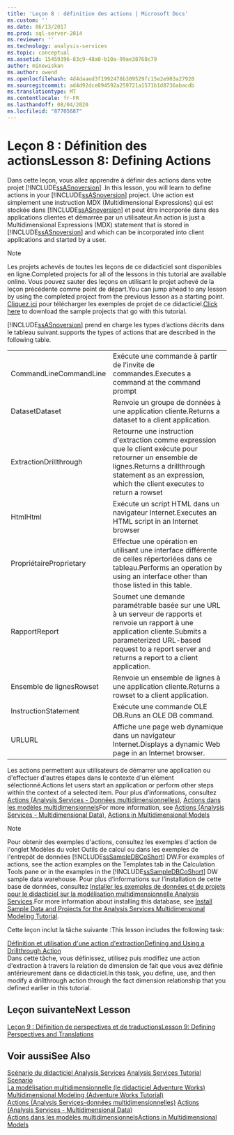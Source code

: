 ```yaml
---
title: 'Leçon 8 : définition des actions | Microsoft Docs'
ms.custom: ''
ms.date: 06/13/2017
ms.prod: sql-server-2014
ms.reviewer: ''
ms.technology: analysis-services
ms.topic: conceptual
ms.assetid: 15459396-83c9-48a0-b10a-99ae38768c79
author: minewiskan
ms.author: owend
ms.openlocfilehash: 4d4daaed3f1992478b309529fc15e2e903a27920
ms.sourcegitcommit: ad4d92dce894592a259721a1571b1d8736abacdb
ms.translationtype: MT
ms.contentlocale: fr-FR
ms.lasthandoff: 08/04/2020
ms.locfileid: "87705687"
---
```

# <a name="lesson-8-defining-actions"></a><span data-ttu-id="b0a06-102">Leçon 8 : Définition des actions</span><span class="sxs-lookup"><span data-stu-id="b0a06-102">Lesson 8: Defining Actions</span></span>
  <span data-ttu-id="b0a06-103">Dans cette leçon, vous allez apprendre à définir des actions dans votre projet [!INCLUDE[ssASnoversion](../includes/ssasnoversion-md.md)] .</span><span class="sxs-lookup"><span data-stu-id="b0a06-103">In this lesson, you will learn to define actions in your [!INCLUDE[ssASnoversion](../includes/ssasnoversion-md.md)] project.</span></span> <span data-ttu-id="b0a06-104">Une action est simplement une instruction MDX (Multidimensional Expressions) qui est stockée dans [!INCLUDE[ssASnoversion](../includes/ssasnoversion-md.md)] et peut être incorporée dans des applications clientes et démarrée par un utilisateur.</span><span class="sxs-lookup"><span data-stu-id="b0a06-104">An action is just a Multidimensional Expressions (MDX) statement that is stored in [!INCLUDE[ssASnoversion](../includes/ssasnoversion-md.md)] and which can be incorporated into client applications and started by a user.</span></span>  
  
> [!NOTE]  
>  <span data-ttu-id="b0a06-105">Les projets achevés de toutes les leçons de ce didacticiel sont disponibles en ligne.</span><span class="sxs-lookup"><span data-stu-id="b0a06-105">Completed projects for all of the lessons in this tutorial are available online.</span></span> <span data-ttu-id="b0a06-106">Vous pouvez sauter des leçons en utilisant le projet achevé de la leçon précédente comme point de départ.</span><span class="sxs-lookup"><span data-stu-id="b0a06-106">You can jump ahead to any lesson by using the completed project from the previous lesson as a starting point.</span></span> <span data-ttu-id="b0a06-107">[Cliquez ici](https://go.microsoft.com/fwlink/?LinkID=221866) pour télécharger les exemples de projet de ce didacticiel.</span><span class="sxs-lookup"><span data-stu-id="b0a06-107">[Click here](https://go.microsoft.com/fwlink/?LinkID=221866) to download the sample projects that go with this tutorial.</span></span>  
  
 [!INCLUDE[ssASnoversion](../includes/ssasnoversion-md.md)] <span data-ttu-id="b0a06-108">prend en charge les types d’actions décrits dans le tableau suivant.</span><span class="sxs-lookup"><span data-stu-id="b0a06-108">supports the types of actions that are described in the following table.</span></span>  
  
|||  
|-|-|  
|<span data-ttu-id="b0a06-109">CommandLine</span><span class="sxs-lookup"><span data-stu-id="b0a06-109">CommandLine</span></span>|<span data-ttu-id="b0a06-110">Exécute une commande à partir de l'invite de commandes.</span><span class="sxs-lookup"><span data-stu-id="b0a06-110">Executes a command at the command prompt</span></span>|  
|<span data-ttu-id="b0a06-111">Dataset</span><span class="sxs-lookup"><span data-stu-id="b0a06-111">Dataset</span></span>|<span data-ttu-id="b0a06-112">Renvoie un groupe de données à une application cliente.</span><span class="sxs-lookup"><span data-stu-id="b0a06-112">Returns a dataset to a client application.</span></span>|  
|<span data-ttu-id="b0a06-113">Extraction</span><span class="sxs-lookup"><span data-stu-id="b0a06-113">Drillthrough</span></span>|<span data-ttu-id="b0a06-114">Retourne une instruction d'extraction comme expression que le client exécute pour retourner un ensemble de lignes.</span><span class="sxs-lookup"><span data-stu-id="b0a06-114">Returns a drillthrough statement as an expression, which the client executes to return a rowset</span></span>|  
|<span data-ttu-id="b0a06-115">Html</span><span class="sxs-lookup"><span data-stu-id="b0a06-115">Html</span></span>|<span data-ttu-id="b0a06-116">Exécute un script HTML dans un navigateur Internet.</span><span class="sxs-lookup"><span data-stu-id="b0a06-116">Executes an HTML script in an Internet browser</span></span>|  
|<span data-ttu-id="b0a06-117">Propriétaire</span><span class="sxs-lookup"><span data-stu-id="b0a06-117">Proprietary</span></span>|<span data-ttu-id="b0a06-118">Effectue une opération en utilisant une interface différente de celles répertoriées dans ce tableau.</span><span class="sxs-lookup"><span data-stu-id="b0a06-118">Performs an operation by using an interface other than those listed in this table.</span></span>|  
|<span data-ttu-id="b0a06-119">Rapport</span><span class="sxs-lookup"><span data-stu-id="b0a06-119">Report</span></span>|<span data-ttu-id="b0a06-120">Soumet une demande paramétrable basée sur une URL à un serveur de rapports et renvoie un rapport à une application cliente.</span><span class="sxs-lookup"><span data-stu-id="b0a06-120">Submits a parameterized URL-based request to a report server and returns a report to a client application.</span></span>|  
|<span data-ttu-id="b0a06-121">Ensemble de lignes</span><span class="sxs-lookup"><span data-stu-id="b0a06-121">Rowset</span></span>|<span data-ttu-id="b0a06-122">Renvoie un ensemble de lignes à une application cliente.</span><span class="sxs-lookup"><span data-stu-id="b0a06-122">Returns a rowset to a client application.</span></span>|  
|<span data-ttu-id="b0a06-123">Instruction</span><span class="sxs-lookup"><span data-stu-id="b0a06-123">Statement</span></span>|<span data-ttu-id="b0a06-124">Exécute une commande OLE DB.</span><span class="sxs-lookup"><span data-stu-id="b0a06-124">Runs an OLE DB command.</span></span>|  
|<span data-ttu-id="b0a06-125">URL</span><span class="sxs-lookup"><span data-stu-id="b0a06-125">URL</span></span>|<span data-ttu-id="b0a06-126">Affiche une page web dynamique dans un navigateur Internet.</span><span class="sxs-lookup"><span data-stu-id="b0a06-126">Displays a dynamic Web page in an Internet browser.</span></span>|  
  
 <span data-ttu-id="b0a06-127">Les actions permettent aux utilisateurs de démarrer une application ou d'effectuer d'autres étapes dans le contexte d'un élément sélectionné.</span><span class="sxs-lookup"><span data-stu-id="b0a06-127">Actions let users start an application or perform other steps within the context of a selected item.</span></span> <span data-ttu-id="b0a06-128">Pour plus d’informations, consultez [Actions &#40;Analysis Services - Données multidimensionnelles&#41;](multidimensional-models/actions-analysis-services-multidimensional-data.md), [Actions dans les modèles multidimensionnels](multidimensional-models/actions-in-multidimensional-models.md)</span><span class="sxs-lookup"><span data-stu-id="b0a06-128">For more information, see [Actions &#40;Analysis Services - Multidimensional Data&#41;](multidimensional-models/actions-analysis-services-multidimensional-data.md), [Actions in Multidimensional Models](multidimensional-models/actions-in-multidimensional-models.md)</span></span>  
  
> [!NOTE]  
>  <span data-ttu-id="b0a06-129">Pour obtenir des exemples d'actions, consultez les exemples d'action de l'onglet Modèles du volet Outils de calcul ou dans les exemples de l'entrepôt de données [!INCLUDE[ssSampleDBCoShort](../includes/sssampledbcoshort-md.md)] DW.</span><span class="sxs-lookup"><span data-stu-id="b0a06-129">For examples of actions, see the action examples on the Templates tab in the Calculation Tools pane or in the examples in the [!INCLUDE[ssSampleDBCoShort](../includes/sssampledbcoshort-md.md)] DW sample data warehouse.</span></span> <span data-ttu-id="b0a06-130">Pour plus d’informations sur l’installation de cette base de données, consultez [Installer les exemples de données et de projets pour le didacticiel sur la modélisation multidimensionnelle Analysis Services](install-sample-data-and-projects.md).</span><span class="sxs-lookup"><span data-stu-id="b0a06-130">For more information about installing this database, see [Install Sample Data and Projects for the Analysis Services Multidimensional Modeling Tutorial](install-sample-data-and-projects.md).</span></span>  
  
 <span data-ttu-id="b0a06-131">Cette leçon inclut la tâche suivante :</span><span class="sxs-lookup"><span data-stu-id="b0a06-131">This lesson includes the following task:</span></span>  
  
 [<span data-ttu-id="b0a06-132">Définition et utilisation d'une action d'extraction</span><span class="sxs-lookup"><span data-stu-id="b0a06-132">Defining and Using a Drillthrough Action</span></span>](lesson-8-1-defining-and-using-a-drillthrough-action.md)  
 <span data-ttu-id="b0a06-133">Dans cette tâche, vous définissez, utilisez puis modifiez une action d'extraction à travers la relation de dimension de fait que vous avez définie antérieurement dans ce didacticiel.</span><span class="sxs-lookup"><span data-stu-id="b0a06-133">In this task, you define, use, and then modify a drillthrough action through the fact dimension relationship that you defined earlier in this tutorial.</span></span>  
  
## <a name="next-lesson"></a><span data-ttu-id="b0a06-134">Leçon suivante</span><span class="sxs-lookup"><span data-stu-id="b0a06-134">Next Lesson</span></span>  
 [<span data-ttu-id="b0a06-135">Leçon 9 : Définition de perspectives et de traductions</span><span class="sxs-lookup"><span data-stu-id="b0a06-135">Lesson 9: Defining Perspectives and Translations</span></span>](lesson-9-defining-perspectives-and-translations.md)  
  
## <a name="see-also"></a><span data-ttu-id="b0a06-136">Voir aussi</span><span class="sxs-lookup"><span data-stu-id="b0a06-136">See Also</span></span>  
 <span data-ttu-id="b0a06-137">[Scénario du didacticiel Analysis Services](analysis-services-tutorial-scenario.md) </span><span class="sxs-lookup"><span data-stu-id="b0a06-137">[Analysis Services Tutorial Scenario](analysis-services-tutorial-scenario.md) </span></span>  
 <span data-ttu-id="b0a06-138">[La modélisation multidimensionnelle &#40;le didacticiel Adventure Works&#41;](multidimensional-modeling-adventure-works-tutorial.md) </span><span class="sxs-lookup"><span data-stu-id="b0a06-138">[Multidimensional Modeling &#40;Adventure Works Tutorial&#41;](multidimensional-modeling-adventure-works-tutorial.md) </span></span>  
 <span data-ttu-id="b0a06-139">[Actions &#40;Analysis Services-données multidimensionnelles&#41;](multidimensional-models/actions-analysis-services-multidimensional-data.md) </span><span class="sxs-lookup"><span data-stu-id="b0a06-139">[Actions &#40;Analysis Services - Multidimensional Data&#41;](multidimensional-models/actions-analysis-services-multidimensional-data.md) </span></span>  
 [<span data-ttu-id="b0a06-140">Actions dans les modèles multidimensionnels</span><span class="sxs-lookup"><span data-stu-id="b0a06-140">Actions in Multidimensional Models</span></span>](multidimensional-models/actions-in-multidimensional-models.md)  
  
  
